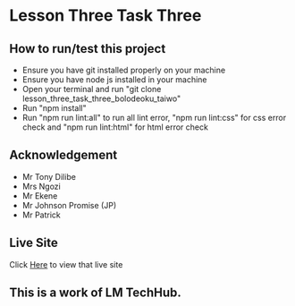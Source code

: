 # Lesson Three Task Three
## How to run/test this project
- Ensure you have git installed properly on your machine
- Ensure you have node js installed in your machine
- Open your terminal and run "git clone lesson_three_task_three_bolodeoku_taiwo"
- Run "npm install"
- Run "npm run lint:all" to run all lint error, "npm run lint:css" for css error check and "npm run lint:html" for html error check
## Acknowledgement
- Mr Tony Dilibe
- Mrs Ngozi
- Mr Ekene
- Mr Johnson Promise (JP)
- Mr Patrick
## Live Site
Click [Here](https://bolowys33.github.io/lesson_three_task_three_bolodeoku_taiwo) to view that live site
## This is a work of LM TechHub.
